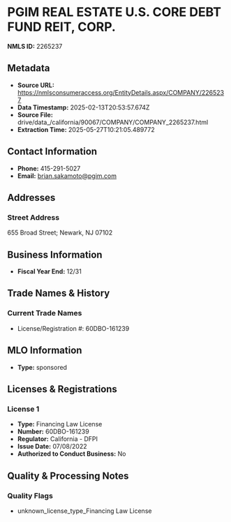 # PGIM REAL ESTATE U.S. CORE DEBT FUND REIT, CORP.

**NMLS ID:** 2265237

## Metadata
- **Source URL:** https://nmlsconsumeraccess.org/EntityDetails.aspx/COMPANY/2265237
- **Data Timestamp:** 2025-02-13T20:53:57.674Z
- **Source File:** drive/data_/california/90067/COMPANY/COMPANY_2265237.html
- **Extraction Time:** 2025-05-27T10:21:05.489772

## Contact Information
- **Phone:** 415-291-5027
- **Email:** brian.sakamoto@pgim.com

## Addresses
### Street Address
655 Broad Street; Newark, NJ 07102

## Business Information
- **Fiscal Year End:** 12/31

## Trade Names & History
### Current Trade Names
- License/Registration #: 60DBO-161239

## MLO Information
- **Type:** sponsored

## Licenses & Registrations

### License 1
- **Type:** Financing Law License
- **Number:** 60DBO-161239
- **Regulator:** California - DFPI
- **Issue Date:** 07/08/2022
- **Authorized to Conduct Business:** No

## Quality & Processing Notes
### Quality Flags
- unknown_license_type_Financing Law License
